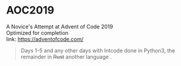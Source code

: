 # AOC2019
A Novice's Attempt at Advent of Code 2019  
Optimized for completion  
link: https://adventofcode.com/


> Days 1-5 and any other days with Intcode done in Python3, the remainder in ~~Rust~~ another language . 

